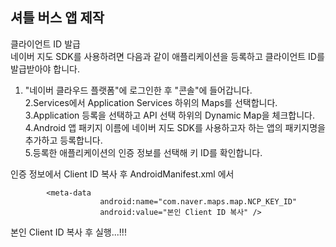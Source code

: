 ## 셔틀 버스 앱 제작
클라이언트 ID 발급    
네이버 지도 SDK를 사용하려면 다음과 같이 애플리케이션을 등록하고 클라이언트 ID를 발급받아야 합니다.    

1. "네이버 클라우드 플랫폼"에 로그인한 후 "콘솔"에 들어갑니다.    
2.Services에서 Application Services 하위의 Maps를 선택합니다.    
3.Application 등록을 선택하고 API 선택 하위의 Dynamic Map을 체크합니다.    
4.Android 앱 패키지 이름에 네이버 지도 SDK를 사용하고자 하는 앱의 패키지명을 추가하고 등록합니다.    
5.등록한 애플리케이션의 인증 정보를 선택해 키 ID를 확인합니다.    

인증 정보에서 Client ID 복사 후 AndroidManifest.xml 에서

            <meta-data
                        android:name="com.naver.maps.map.NCP_KEY_ID"
                        android:value="본인 Client ID 복사" />
        

본인 Client ID 복사 후 실행...!!!    
